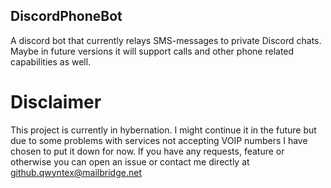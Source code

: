 ## DiscordPhoneBot
A discord bot that currently relays SMS-messages to private Discord chats.
Maybe in future versions it will support calls and other phone related capabilities as well.

# Disclaimer
This project is currently in hybernation. I might continue it in the future but due to some problems with services not accepting VOIP numbers I have chosen to put it down for now. If you have any requests, feature or otherwise you can open an issue or contact me directly at github.qwyntex@mailbridge.net
